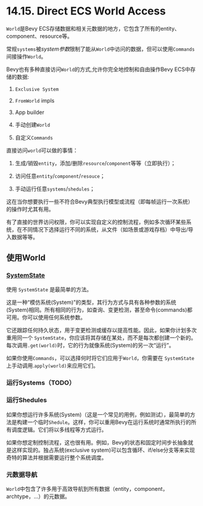 # 14.15. Direct ECS World Access

`World`是Bevy ECS存储数据和相关元数据的地方，它包含了所有的entity、component、resource等。

常规`systems`被*system参数*限制了能从`World`中访问的数据，但可以使用`Commands`间接操作`World`。

Bevy也有多种直接访问`World`的方式,允许你完全地控制和自由操作Bevy ECS中存储的数据:

1. `Exclusive System`

2. `FromWorld` impls

3. App builder

4. 手动创建`World`

5. 自定义`Commands`

直接访问`world`可以做的事情：

1. 生成/销毁`entity`，添加/删除`resource`/`component`等等（立即执行）；

2. 访问任意`entity`/`component`/`resouce`；

3. 手动运行任意`systems`/`shedules`；

这在当你想要执行一些不符合Bevy典型执行模型或流程（即每帧运行一次系统）的操作时尤其有用。

有了直接的世界访问权限，你可以实现自定义的控制流程，例如多次循环某些系统，在不同情况下选择运行不同的系统，从文件（如场景或游戏存档）中导出/导入数据等等。

## 使用World

### [SystemState](https://docs.rs/bevy/latest/bevy/ecs/system/struct.SystemState.html#impl-FromWorld-for-SystemState%3CParam%3E)

使用 `SystemState` 是最简单的方法。

这是一种“模仿系统(System)”的类型，其行为方式与具有各种参数的系统(System)相同。所有相同的行为，如查询、变更检测，甚至命令(commands)都可用。你可以使用任何系统参数。

它还跟踪任何持久状态，用于变更检测或缓存以提高性能。因此，如果你计划多次重用同一个 `SystemState`，你应该将其存储在某处，而不是每次都创建一个新的。每次调用`.get(world)`时，它的行为就像系统(System)的另一次“运行”。

如果你使用`Commands`，可以选择何时将它们应用于`World`，你需要在 `SystemState` 上手动调用.`apply(world)`来应用它们。


### 运行Systems（TODO）

### 运行Shedules

如果你想运行许多系统(System)（这是一个常见的用例，例如测试），最简单的方法是构建一个临时`Shedule`。这样，你可以重用Bevy在运行系统时通常所执行的所有调度逻辑。它们将以多线程等方式运行。

如果你想定制控制流程，这也很有用。例如，Bevy的状态和固定时间步长抽象就是这样实现的。独占系统(exclusive system)可以包含循环、if/else分支等来实现奇特的算法并根据需要运行整个系统调度。

### 元数据导航

`World`中包含了许多用于高效导航到所有数据（entity，component，archtype，...）的元数据。